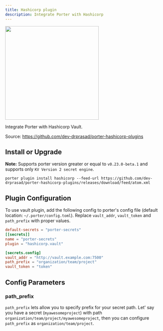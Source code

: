 ```yaml
---
title: Hashicorp plugin
description: Integrate Porter with Hashicorp
---
```


<img src="/images/plugins/hashicorp.png" class="mixin-logo" style="width: 300px"/>

Integrate Porter with Hashicorp Vault.

Source: https://github.com/dev-drprasad/porter-hashicorp-plugins

## Install or Upgrade

**Note:** Supports porter version greater or equal to `v0.23.0-beta.1` and supports only `KV Version 2 secret engine`.

```
porter plugin install hashicorp --feed-url https://github.com/dev-drprasad/porter-hashicorp-plugins/releases/download/feed/atom.xml
```

## Plugin Configuration

To use vault plugin, add the following config to porter's config file (default location: `~/.porter/config.toml`). Replace `vault_addr`, `vault_token` and `path_prefix` with proper values.

```toml
default-secrets = "porter-secrets"
[[secrets]]
name = "porter-secrets"
plugin = "hashicorp.vault"

[secrets.config]
vault_addr = "http://vault.example.com:7500"
path_prefix = "organization/team/project"
vault_token = "token"
```

## Config Parameters

### path_prefix

`path_prefix` lets allow you to specify prefix for your secret path. Let' say you have a secret (`myawesomeproject`) with path `organization/team/project/myawesomeproject`, then you can configure `path_prefix` as `organization/team/project`.
